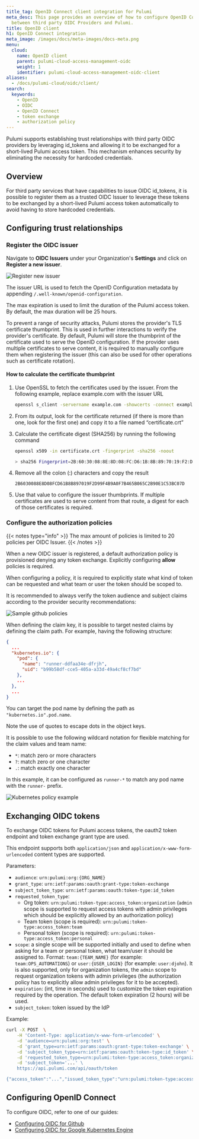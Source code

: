 ```yaml
---
title_tag: OpenID Connect client integration for Pulumi
meta_desc: This page provides an overview of how to configure OpenID Connect integration
  between third party OIDC Providers and Pulumi.
title: OpenID client
h1: OpenID Connect integration
meta_image: /images/docs/meta-images/docs-meta.png
menu:
  cloud:
    name: OpenID client
    parent: pulumi-cloud-access-management-oidc
    weight: 1
    identifier: pulumi-cloud-access-management-oidc-client
aliases:
  - /docs/pulumi-cloud/oidc/client/
search:
  keywords:
    - OpenID
    - OIDC
    - OpenID Connect
    - token exchange
    - authorization policy
---
```


Pulumi supports establishing trust relationships with third party OIDC providers by leveraging id_tokens and allowing it to be exchanged for a short-lived Pulumi access token. This mechanism enhances security by eliminating the necessity for hardcoded credentials.

## Overview

For third party services that have capabilities to issue OIDC id_tokens, it is possible to register them as a trusted OIDC Issuer to leverage these tokens to be exchanged by a short-lived Pulumi access token automatically to avoid having to store hardcoded credentials.

## Configuring trust relationships

### Register the OIDC issuer

Navigate to **OIDC Issuers** under your Organization's **Settings** and click on **Register a new issuer**.

![Register new issuer](./register-new-issuer.png)

The issuer URL is used to fetch the OpenID Configuration metadata by appending `/.well-known/openid-configuration`.

The max expiration is used to limit the duration of the Pulumi access token. By default, the max duration will be 25 hours.

To prevent a range of security attacks, Pulumi stores the provider's TLS certificate thumbprint. This is used in further interactions to verify the provider's certificate. By default, Pulumi will store the thumbprint of the certificate used to serve the OpenID configuration. If the provider uses multiple certificates to serve content, it is required to manually configure them when registering the issuer (this can also be used for other operations such as certificate rotation).

#### How to calculate the certificate thumbprint

1. Use OpenSSL to fetch the certificates used by the issuer. From the following example, replace example.com with the issuer URL

   ```bash
   openssl s_client -servername example.com -showcerts -connect example.com:443
   ```

1. From its output, look for the certificate returned (if there is more than one, look for the first one) and copy it to a file named “certificate.crt”
1. Calculate the certificate digest (SHA256) by running the following command

   ```bash
   openssl x509 -in certificate.crt -fingerprint -sha256 -noout

   > sha256 Fingerprint=2B:60:30:08:8E:8D:08:FC:D6:1B:8B:89:70:19:F2:D9:9F:4B:9A:0F:7B:46:5B:06:5C:2B:90:E1:C5:3B:C0:7D
   ```

1. Remove all the colon (:) characters and copy the result

   ```
   2B6030088E8D08FCD61B8B897019F2D99F4B9A0F7B465B065C2B90E1C53BC07D
   ```

1. Use that value to configure the issuer thumbprints. If multiple certificates are used to serve content from that route, a digest for each of those certificates is required.

### Configure the authorization policies

{{< notes type="info" >}}
The max amount of policies is limited to 20 policies per OIDC Issuer.
{{< /notes >}}

When a new OIDC issuer is registered, a default authorization policy is provisioned denying any token exchange. Explicitly configuring **allow** policies is required.

When configuring a policy, it is required to explicitly state what kind of token can be requested and what team or user the token should be scoped to.

It is recommended to always verify the token audience and subject claims according to the provider security recommendations:

![Sample github policies](./github-policies.png)

When defining the claim key, it is possible to target nested claims by defining the claim path. For example, having the following structure:

```json
{
  ...
  "kubernetes.io": {
    "pod": {
      "name": "runner-ddfaa34e-dfrjh",
      "uid": "b99b58df-cce5-405a-a33d-49a4cf8cf7bd"
    },
    ...
  },
  ...
}
```

You can target the pod name by defining the path as `"kubernetes.io".pod.name`.

Note the use of quotes to escape dots in the object keys.

It is possible to use the following wildcard notation for flexible matching for the claim values and team name:

- `*`: match zero or more characters
- `?`: match zero or one character
- `.`: match exactly one character

In this example, it can be configured as `runner-*` to match any pod name with the `runner-` prefix.

![Kubernetes policy example](./kubernetes-policy.png)

## Exchanging OIDC tokens

To exchange OIDC tokens for Pulumi access tokens, the oauth2 token endpoint and token exchange grant type are used.

This endpoint supports both `application/json` and `application/x-www-form-urlencoded` content types are supported.

Parameters:

- `audience`: `urn:pulumi:org:{ORG_NAME}`
- `grant_type`: `urn:ietf:params:oauth:grant-type:token-exchange`
- `subject_token_type`: `urn:ietf:params:oauth:token-type:id_token`
- `requested_token_type`:
    - Org token: `urn:pulumi:token-type:access_token:organization` (`admin` scope is supported to request access tokens with admin privileges which should be explicitly allowed by an authorization policy)
    - Team token (scope is required): `urn:pulumi:token-type:access_token:team`
    - Personal token (scope is required): `urn:pulumi:token-type:access_token:personal`
- `scope`: a single scope will be supported initially and used to define when asking for a team or personal token, what team/user it should be assigned to. Format: `team:{TEAM_NAME}` (for example: `team:OPS_AUTOMATIONS`) or `user:{USER_LOGIN}` (for example: `user:djohn`). It is also supported, only for organization tokens, the `admin` scope to request organization tokens with admin privileges (the authorization policy has to explicitly allow admin privileges for it to be accepted).
- `expiration`: (int, time in seconds) used to customize the token expiration required by the operation. The default token expiration (2 hours) will be used.
- `subject_token`: token issued by the IdP

Example:

```bash
curl -X POST  \
    -H 'Content-Type: application/x-www-form-urlencoded' \
    -d 'audience=urn:pulumi:org:test' \
    -d 'grant_type=urn:ietf:params:oauth:grant-type:token-exchange' \
    -d 'subject_token_type=urn:ietf:params:oauth:token-type:id_token' \
    -d 'requested_token_type=urn:pulumi:token-type:access_token:organization' \
    -d 'subject_token='...' \
    https://api.pulumi.com/api/oauth/token

{"access_token":"...","issued_token_type":"urn:pulumi:token-type:access_token:organization","token_type":"token","expires_in":7200,"scope":""}
```

## Configuring OpenID Connect

To configure OIDC, refer to one of our guides:

- [Configuring OIDC for Github](/docs/pulumi-cloud/oidc/client/github/)
- [Configuring OIDC for Google Kubernetes Engine](/docs/pulumi-cloud/oidc/client/kubernetes-gke/)
